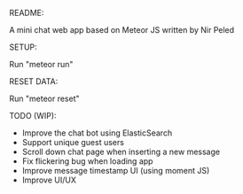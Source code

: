 README:

A mini chat web app based on Meteor JS written by Nir Peled

SETUP:

Run "meteor run"

RESET DATA:

Run "meteor reset"

TODO (WIP):

- Improve the chat bot using ElasticSearch
- Support unique guest users
- Scroll down chat page when inserting a new message
- Fix flickering bug when loading app
- Improve message timestamp UI (using moment JS)
- Improve UI/UX